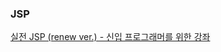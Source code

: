 ### JSP
[실전 JSP (renew ver.) - 신입 프로그래머를 위한 강좌](https://www.inflearn.com/course/%EC%8B%A4%EC%A0%84-jsp_renew/dashboard)